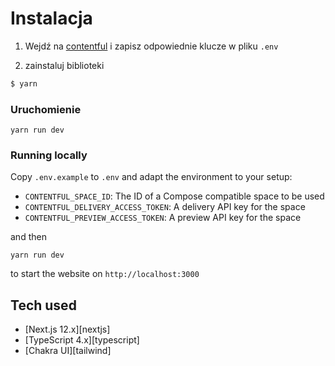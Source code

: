 # Instalacja

1. Wejdź na [contentful](https://app.contentful.com/spaces/uptjwx8hy2jg/api/keys/1tToU2WLSCcibaDHlmDAAe) i zapisz odpowiednie klucze w pliku `.env`

2. zainstaluj biblioteki

```bash
$ yarn
```

### Uruchomienie

```
yarn run dev
```

### Running locally

Copy `.env.example` to `.env` and adapt the environment to your setup:

- `CONTENTFUL_SPACE_ID`: The ID of a Compose compatible space to be used
- `CONTENTFUL_DELIVERY_ACCESS_TOKEN`: A delivery API key for the space
- `CONTENTFUL_PREVIEW_ACCESS_TOKEN`: A preview API key for the space

and then

```
yarn run dev
```

to start the website on `http://localhost:3000`

## Tech used

- [Next.js 12.x][nextjs]
- [TypeScript 4.x][typescript]
- [Chakra UI][tailwind]

